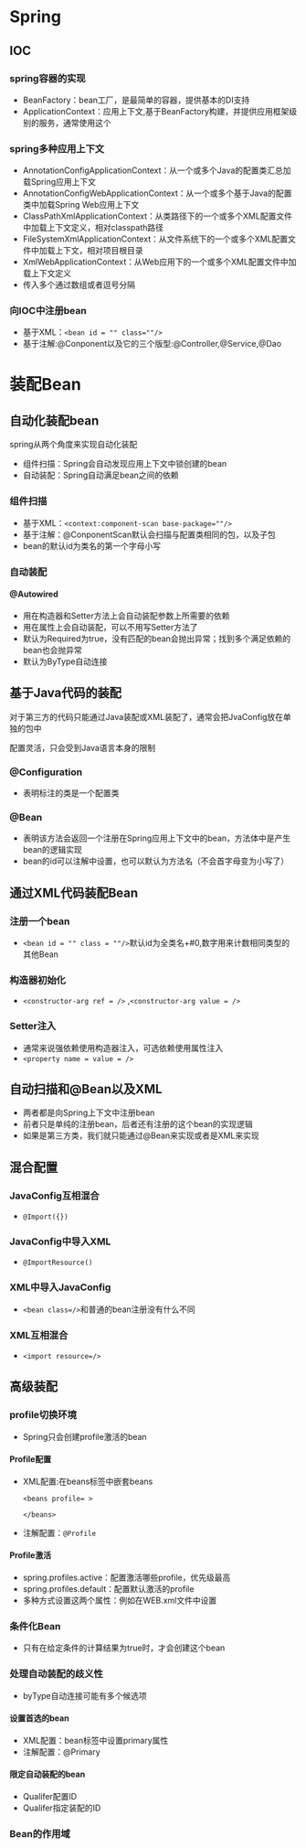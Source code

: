 # Spring

## IOC

### spring容器的实现

- BeanFactory：bean工厂，是最简单的容器，提供基本的DI支持
- ApplicationContext：应用上下文,基于BeanFactory构建，并提供应用框架级别的服务，通常使用这个

### spring多种应用上下文

- AnnotationConfigApplicationContext：从一个或多个Java的配置类汇总加载Spring应用上下文
- AnnotationConfigWebApplicationContext：从一个或多个基于Java的配置类中加载Spring Web应用上下文
- ClassPathXmlApplicationContext：从类路径下的一个或多个XML配置文件中加载上下文定义，相对classpath路径
- FileSystemXmlApplicationContext：从文件系统下的一个或多个XML配置文件中加载上下文，相对项目根目录
- XmlWebApplicationContext：从Web应用下的一个或多个XML配置文件中加载上下文定义
- 传入多个通过数组或者逗号分隔

### 向IOC中注册bean

- 基于XML：`<bean id = "" class=""/>`
- 基于注解:@Conponent以及它的三个版型:@Controller,@Service,@Dao

# 装配Bean

## 自动化装配bean

spring从两个角度来实现自动化装配

- 组件扫描：Spring会自动发现应用上下文中锁创建的bean
- 自动装配：Spring自动满足bean之间的依赖

### 组件扫描

- 基于XML：`<context:component-scan base-package=""/>`
- 基于注解：@ConponentScan默认会扫描与配置类相同的包，以及子包
- bean的默认id为类名的第一个字母小写

### 自动装配

#### @Autowired

- 用在构造器和Setter方法上会自动装配参数上所需要的依赖
- 用在属性上会自动装配，可以不用写Setter方法了
- 默认为Required为true，没有匹配的bean会抛出异常；找到多个满足依赖的bean也会抛异常
- 默认为ByType自动连接

## 基于Java代码的装配

对于第三方的代码只能通过Java装配或XML装配了，通常会把JvaConfig放在单独的包中

配置灵活，只会受到Java语言本身的限制

### @Configuration

- 表明标注的类是一个配置类

### @Bean

- 表明该方法会返回一个注册在Spring应用上下文中的bean，方法体中是产生bean的逻辑实现
- bean的id可以注解中设置，也可以默认为方法名（不会首字母变为小写了）

## 通过XML代码装配Bean

### 注册一个bean

- `<bean id = "" class = ""/>`默认id为全类名+#0,数字用来计数相同类型的其他Bean

### 构造器初始化

- `<constructor-arg ref = />` ,`<constructor-arg value = />`

### Setter注入

- 通常来说强依赖使用构造器注入，可选依赖使用属性注入
- `<property name = value = />`

## 自动扫描和@Bean以及XML

- 两者都是向Spring上下文中注册bean
- 前者只是单纯的注册bean，后者还有注册的这个bean的实现逻辑
- 如果是第三方类，我们就只能通过@Bean来实现或者是XML来实现

## 混合配置

### JavaConfig互相混合

- `@Import({})`

### JavaConfig中导入XML

- `@ImportResource()`

### XML中导入JavaConfig

- `<bean class=/>`和普通的bean注册没有什么不同

### XML互相混合

- `<import resource=/>`

## 高级装配

### profile切换环境

- Spring只会创建profile激活的bean

#### Profile配置

- XML配置:在beans标签中嵌套beans

  ```
  <beans profile= >
  
  </beans>
  ```

- 注解配置：`@Profile`

#### Profile激活

- spring.profiles.active：配置激活哪些profile，优先级最高
- spring.profiles.default：配置默认激活的profile
- 多种方式设置这两个属性：例如在WEB.xml文件中设置

### 条件化Bean

- 只有在给定条件的计算结果为true时，才会创建这个bean

### 处理自动装配的歧义性

- byType自动连接可能有多个候选项

#### 设置首选的bean

- XML配置：bean标签中设置primary属性
- 注解配置：@Primary

#### 限定自动装配的bean

- Qualifer配置ID
- Qualifer指定装配的ID

### Bean的作用域

